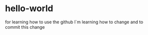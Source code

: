 # hello-world
for learning how to use the github
I`m learning how to change and to commit this change
